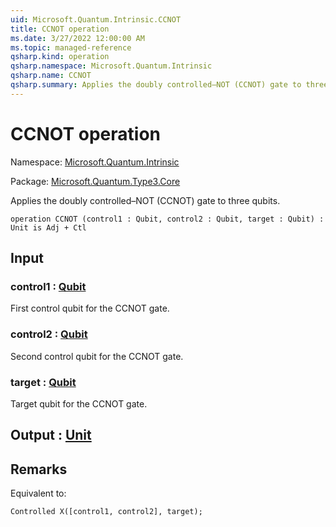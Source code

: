 ```yaml
---
uid: Microsoft.Quantum.Intrinsic.CCNOT
title: CCNOT operation
ms.date: 3/27/2022 12:00:00 AM
ms.topic: managed-reference
qsharp.kind: operation
qsharp.namespace: Microsoft.Quantum.Intrinsic
qsharp.name: CCNOT
qsharp.summary: Applies the doubly controlled–NOT (CCNOT) gate to three qubits.
---
```


# CCNOT operation

Namespace: [Microsoft.Quantum.Intrinsic](xref:Microsoft.Quantum.Intrinsic)

Package: [Microsoft.Quantum.Type3.Core](https://nuget.org/packages/Microsoft.Quantum.Type3.Core)


Applies the doubly controlled–NOT (CCNOT) gate to three qubits.

```qsharp
operation CCNOT (control1 : Qubit, control2 : Qubit, target : Qubit) : Unit is Adj + Ctl
```


## Input

### control1 : [Qubit](xref:microsoft.quantum.qsharp.valueliterals#qubit-literals)

First control qubit for the CCNOT gate.


### control2 : [Qubit](xref:microsoft.quantum.qsharp.valueliterals#qubit-literals)

Second control qubit for the CCNOT gate.


### target : [Qubit](xref:microsoft.quantum.qsharp.valueliterals#qubit-literals)

Target qubit for the CCNOT gate.



## Output : [Unit](xref:microsoft.quantum.qsharp.valueliterals#unit-literal)



## Remarks

Equivalent to:```qsharpControlled X([control1, control2], target);```